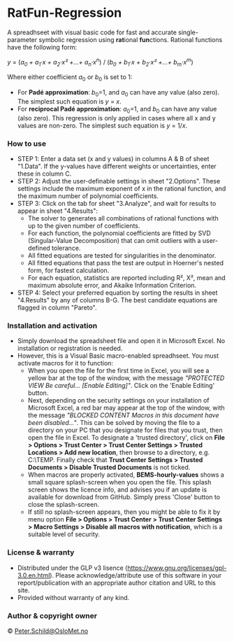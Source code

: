 # RatFun-Regression
A spreadhseet with visual basic code for fast and accurate single-parameter symbolic regression using **rat**ional **fun**ctions. Rational functions have the following form:

   *y* = (*a<sub>0</sub> + a<sub>1</sub>·x + a<sub>2</sub>·x² +...+ a<sub>n</sub>·x<sup>n</sup>*) / (*b<sub>0</sub> + b<sub>1</sub>·x + b<sub>2</sub>·x² +...+ b<sub>m</sub>·x<sup>m</sup>*)

Where either coefficient *a*<sub>0</sub> or *b*<sub>0</sub> is set to 1:
- For **Padé approximation**: *b*<sub>0</sub>=1, and *a*<sub>0</sub> can have any value (also zero). The simplest such equation is
*y* = *x*.
- For **reciprocal Padé approximation**: *a*<sub>0</sub>=1, and *b*<sub>0</sub> can have any value (also zero). This regression is only applied in cases where all x and y values are non-zero. The simplest such equation is *y* = 1/*x*.

### How to use
- STEP 1: Enter a data set (x and y values) in columns A & B of sheet "1.Data".  If the y-values have different weights or uncertainties, enter these in column C.
- STEP 2: Adjust the user-definable settings in sheet "2.Options".  These settings include the maximum exponent of x in the rational function, and the maximum number of polynomial coefficients.
- STEP 3: Click on the tab for sheet "3.Analyze", and wait for results to appear in sheet "4.Results":
  - The solver to generates all combinations of rational functions with up to the given number of coefficients.
  - For each function, the polynomial coefficients are fitted by SVD (Singular-Value Decomposition) that can omit outliers with a user-defined tolerance.
  - All fitted equations are tested for singularities in the denominator.
  - All fitted equations that pass the test are output in Hoerner's nested form, for fastest calculation. 
  - For each equation, statistics are reported including R², X², mean and maximum absolute error, and Akaike Information Criterion.
- STEP 4: Select your preferred equation by sorting the results in sheet "4.Results" by any of columns B-G. The best candidate equations are flagged in column "Pareto".

### Installation and activation
- Simply download the spreadsheet file and open it in Microsoft Excel. No installation or registration is needed.
- However, this is a Visual Basic macro-enabled spreadhseet. You must activate macros for it to function: 
  - When you open the file for the first time in Excel, you will see a yellow bar at the top of the window, with the message *"PROTECTED VIEW Be careful... [Enable Editing]"*. Click on the 'Enable Editing' button. 
  - Next, depending on the security settings on your installation of Microsoft Excel, a red bar may appear at the top of the window, with the message *"BLOCKED CONTENT Macros in this document have been disabled..."*. This can be solved by moving the file to a directory on your PC that you designate for files that you trust, then open the file in Excel. To designate a 'trusted directory', click on **File > Options > Trust Center > Trust Center Settings > Trusted Locations > Add new location**, then browse to a directory, e.g. C:\TEMP\. Finally check that **Trust Center Settings > Trusted Documents > Disable Trusted Documents**  is not ticked.
  - When macros are properly activated, **BEMS-hourly-values** shows a small square splash-screen when you open the file. This splash screen shows the licence info, and advises you if an update is available for download from GitHub. Simply press 'Close' button to close the splash-screen. 
  - If still no splash-screen appears, then you might be able to fix it by menu option **File > Options > Trust Center > Trust Center Settings > Macro Settings > Disable all macros with notification**, which is a suitable level of security.
  
### License & warranty
- Distributed under the GLP v3 lisence (https://www.gnu.org/licenses/gpl-3.0.en.html). Please acknowledge/attribute use of this software in your report/publication with an appropriate author citation and URL to this site.
- Provided without warranty of any kind.

### Author & copyright owner
© Peter.Schild@OsloMet.no
